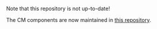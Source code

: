 Note that this repository is not up-to-date! 

The CM components are now maintained in [this repository](https://github.com/mlcommons/cm4mlops). 
